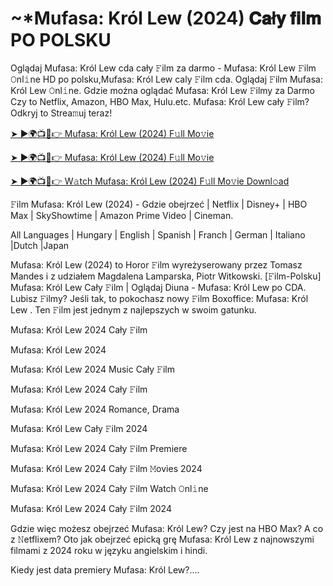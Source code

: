 # ~*Mufasa: Król Lew (2024) 𝐂𝐚ł𝐲 𝐟𝐢𝐥𝐦 PO POLSKU

Oglądaj Mufasa: Król Lew cda cały 𝙵ilm za darmo - Mufasa: Król Lew 𝙵ilm 𝙾nl𝚒ne HD po polsku,Mufasa: Król Lew caly 𝙵ilm cda. Oglądaj 𝙵ilm Mufasa: Król Lew 𝙾nl𝚒ne. Gdzie można oglądać Mufasa: Król Lew 𝙵ilmy za Darmo Czy to Netflix, Amazon, HBO Max, Hulu.etc. Mufasa: Król Lew cały 𝙵ilm? Odkryj to Strea𝚖uj teraz!

[➤ ►🌍📺📱👉 Mufasa: Król Lew (2024) F𝚞ll Mo𝚟ie](https://r-movies.com/pl/movie/762509/mufasa-the-lion-king-gitcode)

[➤ ►🌍📺📱👉 Mufasa: Król Lew (2024) F𝚞ll Mo𝚟ie](https://r-movies.com/pl/movie/762509/mufasa-the-lion-king-gitcode)

[➤ ►🌍📺📱👉 W𝚊tch Mufasa: Król Lew (2024) F𝚞ll Mo𝚟ie Downl𝚘ad](https://r-movies.com/pl/movie/762509/mufasa-the-lion-king-gitcode)

𝙵ilm Mufasa: Król Lew (2024) - Gdzie obejrzeć | Netflix | Disney+ | HBO Max | SkyShowtime | Amazon Prime Video | Cineman.

All Languages | Hungary | English | Spanish | Franch | German | Italiano |Dutch |Japan

Mufasa: Król Lew (2024) to Horor 𝙵ilm wyreżyserowany przez Tomasz Mandes i z udziałem Magdalena Lamparska, Piotr Witkowski. [𝙵ilm-Polsku] Mufasa: Król Lew Cały 𝙵ilm | Oglądaj Diuna - Mufasa: Król Lew po CDA. Lubisz 𝙵ilmy? Jeśli tak, to pokochasz nowy 𝙵ilm Boxoffice: Mufasa: Król Lew . Ten 𝙵ilm jest jednym z najlepszych w swoim gatunku.

Mufasa: Król Lew 2024 Cały 𝙵ilm

Mufasa: Król Lew 2024

Mufasa: Król Lew 2024 Music Cały 𝙵ilm

Mufasa: Król Lew 2024 Cały 𝙵ilm

Mufasa: Król Lew 2024 Romance, Drama

Mufasa: Król Lew Cały 𝙵ilm 2024

Mufasa: Król Lew 2024 Cały 𝙵ilm Premiere

Mufasa: Król Lew 2024 Cały 𝙵ilm 𝙼ovies 2024

Mufasa: Król Lew 2024 Cały 𝙵ilm Watch 𝙾nl𝚒ne

Mufasa: Król Lew 2024 Cały 𝙵ilm 2024

Gdzie więc możesz obejrzeć Mufasa: Król Lew? Czy jest na HBO Max? A co z 𝙽etflixem? Oto jak obejrzeć epicką grę Mufasa: Król Lew z najnowszymi filmami z 2024 roku w języku angielskim i hindi.

Kiedy jest data premiery Mufasa: Król Lew?....
